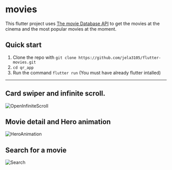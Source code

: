 # movies

This flutter project uses [The movie Database API](https://developers.themoviedb.org/) to get the movies at the cinema and the most popular movies at the moment.

## Quick start
1. Clone the repo with `git clone https://github.com/jela3105/flutter-movies.git`
2. `cd qr_app`
3. Run the command `flutter run` (You must have already flutter intalled) 
****

## Card swiper and infinite scroll.
![OpenInfiniteScroll](https://user-images.githubusercontent.com/46289656/107469220-f7809980-6b2e-11eb-9d1b-a110066ec19d.gif)

## Movie detail and Hero animation
![HeroAnimation](https://user-images.githubusercontent.com/46289656/107467971-bf785700-6b2c-11eb-9183-2792a300498c.gif)

## Search for a movie 
![Search](https://user-images.githubusercontent.com/46289656/107467745-4ed13a80-6b2c-11eb-9b98-be0389505096.gif)
